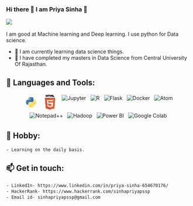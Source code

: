 ### Hi there 👋 I am Priya Sinha :woman:
<img src="https://media.giphy.com/media/3o7aCZVnVV2efQgIko/giphy.gif"/>

I am good at Machine learning and Deep learning. I use python for Data science.

- 🔭 I am currently learning data science things.
- 🔭 I have completed my masters in Data Science from Central University Of Rajasthan.

## 🧰 Languages and Tools:
<p align="center">
<img src="https://raw.githubusercontent.com/github/explore/80688e429a7d4ef2fca1e82350fe8e3517d3494d/topics/python/python.png" alt="Python" height="40" style="vertical-align:top; margin:4px">
<img src="https://raw.githubusercontent.com/github/explore/80688e429a7d4ef2fca1e82350fe8e3517d3494d/topics/html/html.png" alt="HTML" height="40" style="vertical-align:top; margin:4px">
<img src="https://upload.wikimedia.org/wikipedia/commons/thumb/3/38/Jupyter_logo.svg/518px-Jupyter_logo.svg.png" alt="Jupyter" height="40" style="vertical-align:top; margin:4px">
<img src="https://images.techhive.com/images/article/2017/01/r_programming_language_abstract_blue_binary_code_background_thinkstock_3x2_1200x800-100703501-large.jpg" alt="R" height="40" style="vertical-align:top; margin:4px">
    
<img src="https://soshace-12d3e.kxcdn.com/wp-content/uploads/rcl-uploads/articles/2020/08/3992502.jpg" alt="Flask" height="40" style="vertical-align:top; margin:4px">
<img src="https://webme.ie/wp-content/uploads/2019/01/How-to-run-a-python-app-with-docker-compose.png" alt="Docker" height="40" style="vertical-align:top; margin:4px">
<img src="https://img.favpng.com/5/7/18/atom-text-editor-source-code-editor-visual-studio-code-png-favpng-MfczF5T6EERBwtzxG3WweUfFH.jpg" alt="Atom" height="40" style="vertical-align:top; margin:4px">
<img src="https://img2.pngio.com/notepad-text-editor-source-code-editor-png-clipart-area-source-code-editor-png-728_426.jpg" alt="Notepad++" height="40" style="vertical-align:top; margin:4px">
<img src="http://twimgs.com/informationweek/galleries/automated/723/01_Hadoop_full.jpg" alt="Hadoop" height="40" style="vertical-align:top; margin:4px">
<img src="https://i1.wp.com/www.bconcepts.pt/wp-content/uploads/2019/04/PowerBI-Logo.png?w=350&ssl=1" alt="Power BI" height="40" style="vertical-align:top; margin:4px">
<img src="https://miro.medium.com/max/1400/1*7oukapIBInsovpHkQB3QZg.jpeg" alt="Google Colab" height="40" style="vertical-align:top; margin:4px">
</p>
</p>


## 🌱 Hobby:
    - Learning on the daily basis.

## 📫 Get in touch: 
    - LinkedIn- https://www.linkedin.com/in/priya-sinha-654670176/
    - HackerRank- https://www.hackerrank.com/sinhapriyapssp
    - Email id- sinhapriyapssp@gmail.com





<!--
**Oprishri/Oprishri** is a ✨ _special_ ✨ repository because its `README.md` (this file) appears on your GitHub profile.
